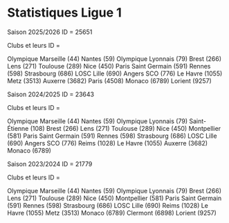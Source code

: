 # Statistiques Ligue 1

Saison 2025/2026 ID = 25651

Clubs et leurs ID =

Olympique Marseille (44)
Nantes (59)
Olympique Lyonnais (79)
Brest (266)
Lens (271)
Toulouse (289)
Nice (450)
Paris Saint Germain (591)
Rennes (598)
Strasbourg (686)
LOSC Lille (690)
Angers SCO (776)
Le Havre (1055)
Metz (3513)
Auxerre (3682)
Paris (4508)
Monaco (6789)
Lorient (9257)

Saison 2024/2025 ID = 23643

Clubs et leurs ID =

Olympique Marseille (44)
Nantes (59)
Olympique Lyonnais (79)
Saint-Étienne (108)
Brest (266)
Lens (271)
Toulouse (289)
Nice (450)
Montpellier (581)
Paris Saint Germain (591)
Rennes (598)
Strasbourg (686)
LOSC Lille (690)
Angers SCO (776)
Reims (1028)
Le Havre (1055)
Auxerre (3682)
Monaco (6789)

Saison 2023/2024 ID = 21779

Clubs et leurs ID =

Olympique Marseille (44)
Nantes (59)
Olympique Lyonnais (79)
Brest (266)
Lens (271)
Toulouse (289)
Nice (450)
Montpellier (581)
Paris Saint Germain (591)
Rennes (598)
Strasbourg (686)
LOSC Lille (690)
Reims (1028)
Le Havre (1055)
Metz (3513)
Monaco (6789)
Clermont (6898)
Lorient (9257)